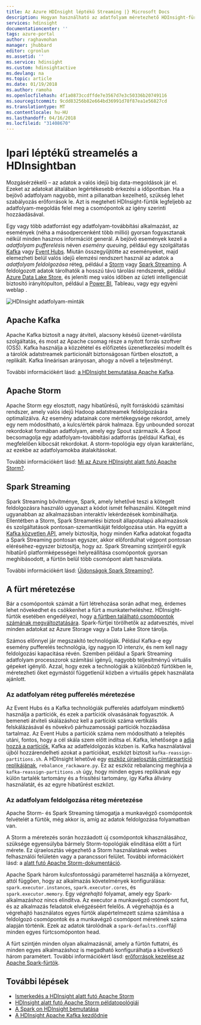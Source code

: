 ```yaml
---
title: Az Azure HDInsight léptékű Streaming |} Microsoft Docs
description: Hogyan használható az adatfolyam méretezhető HDInsight-fürtökkel.
services: hdinsight
documentationcenter: ''
tags: azure-portal
author: raghavmohan
manager: jhubbard
editor: cgronlun
ms.assetid: ''
ms.service: hdinsight
ms.custom: hdinsightactive
ms.devlang: na
ms.topic: article
ms.date: 01/19/2018
ms.author: ramoha
ms.openlocfilehash: 4f1a0873ccdffde7e3567d7e3c50336b20749116
ms.sourcegitcommit: 9cdd83256b82e664bd36991d78f87ea1e56827cd
ms.translationtype: MT
ms.contentlocale: hu-HU
ms.lasthandoff: 04/16/2018
ms.locfileid: "31408670"
---
```

# <a name="streaming-at-scale-in-hdinsight"></a>Ipari léptékű streamelés a HDInsightban

Mozgásérzékelő – az adatok a valós idejű big data-megoldások jár el. Ezeket az adatokat általában legértékesebb érkezési a időpontban. Ha a bejövő adatfolyam nagyobb, mint a pillanatban kezelhető, szükség lehet szabályozás erőforrások le. Azt is megteheti HDInsight-fürtök legfeljebb az adatfolyam-megoldás felel meg a csomópontok az igény szerinti hozzáadásával.

Egy vagy több adatforrást egy adatfolyam-továbbítási alkalmazást, az események (néha a másodpercenként több millió) gyorsan fogyasztanak nélkül minden hasznos információt generál. A bejövő események kezeli a *adatfolyam pufferelés*is néven *esemény queuing*, például egy szolgáltatás [Kafka](kafka/apache-kafka-introduction.md) vagy [Event Hubs](https://azure.microsoft.com/services/event-hubs/). Miután összegyűjtötte az eseményeket, majd elemezheti belül valós idejű elemzési rendszert használ az adatok a *adatfolyam feldolgozása* réteg, például a [Storm](storm/apache-storm-overview.md) vagy [Spark Streaming](spark/apache-spark-streaming-overview.md). A feldolgozott adatok tárolhatók a hosszú távú tárolási rendszerek, például [Azure Data Lake Store](https://azure.microsoft.com/services/data-lake-store/), és jeleníti meg valós időben az üzleti intelligenciát biztosító irányítópulton, például a [Power BI](https://powerbi.microsoft.com), Tableau, vagy egy egyéni weblap .

![HDInsight adatfolyam-minták](./media/hdinsight-streaming-at-scale-overview/HDInsight-streaming-patterns.png)

## <a name="apache-kafka"></a>Apache Kafka

Apache Kafka biztosít a nagy átviteli, alacsony késésű üzenet-várólista szolgáltatás, és most az Apache csomag része a nyitott forrás szoftver (OSS). Kafka használja a közzététel és előfizetés üzenetkezelési modellt és a tárolók adatstreamek particionált biztonságosan fürtben elosztott, a replikált. Kafka lineárisan arányosan, ahogy a növeli a teljesítményt.

További információkért lásd: [a HDInsight bemutatása Apache Kafka](kafka/apache-kafka-introduction.md).

## <a name="apache-storm"></a>Apache Storm

Apache Storm egy elosztott, nagy hibatűrésű, nyílt forráskódú számítási rendszer, amely valós idejű Hadoop adatstreamek feldolgozására optimalizálva. Az esemény adatainak core mértékegysége rekordot, amely egy nem módosítható, a kulcs/érték párok halmaza. Egy unbounded sorozat rekordokat formában adatfolyam, amely egy Spout származik. A Spout becsomagolja egy adatfolyam-továbbítási adatforrás (például Kafka), és megfelelően kibocsát rekordokat. A storm-topológia egy olyan karakterlánc, az ezekbe az adatfolyamokba átalakításokat.

További információkért lásd: [Mi az Azure HDInsight alatt futó Apache Storm?](storm/apache-storm-overview.md).

## <a name="spark-streaming"></a>Spark Streaming

Spark Streaming bővítménye, Spark, amely lehetővé teszi a kötegelt feldolgozásra használó ugyanazt a kódot ismét felhasználni. Kötegelt mind ugyanabban az alkalmazásban interaktív lekérdezések kombinálhatja. Ellentétben a Storm, Spark Streamelési biztosít állapotalapú alkalmazások és szolgáltatások pontosan-szemantikáját feldolgozása után. Ha együtt a [Kafka közvetlen API](http://spark.apache.org/docs/latest/streaming-kafka-integration.html), amely biztosítja, hogy minden Kafka adatokat fogadta a Spark Streaming pontosan egyszer, akkor előfordulhat végpont pontosan eléréséhez-egyszer biztosítja, hogy az. Spark Streaming szintjeiről egyik hibatűrő platformképességei helyreállítása csomópontok gyorsan meghibásodott, a fürtön belül több csomópont alatt használata.

További információkért lásd: [Újdonságok Spark Streaming?](hdinsight-spark-streaming-overview.md).

## <a name="scaling-a-cluster"></a>A fürt méretezése

Bár a csomópontok számát a fürt létrehozása során adhat meg, érdemes lehet növekedhet és csökkenhet a fürt a munkaterheléshez. HDInsight-fürtök esetében engedélyezi, hogy [a fürtben található csomópontok számának megváltoztatására](hdinsight-administer-use-management-portal.md#scale-clusters). Spark-fürtjei törölhetők az adatvesztés, mivel minden adatokat az Azure Storage vagy a Data Lake Store tárolja.

Számos előnnyel jár megszakító technológiák. Például Kafka-e egy esemény pufferelés technológia, így nagyon IO intenzív, és nem kell nagy feldolgozási kapacitása révén. Szemben például a Spark Streaming adatfolyam processzorok számítási igényű, nagyobb teljesítményű virtuális gépeket igénylő. Azzal, hogy ezek a technológiák a különböző fürtökben le, méretezheti őket egymástól függetlenül közben a virtuális gépek használata ajánlott.

### <a name="scale-the-stream-buffering-layer"></a>Az adatfolyam réteg pufferelés méretezése

Az Event Hubs és a Kafka technológiák pufferelés adatfolyam mindkettő használja a partíciók, és ezek a partíciók olvasásának fogyasztók. A bemeneti átviteli skálázáshoz kell a partíciók száma vertikális felskálázásával és növekvő párhuzamossági partíciók hozzáadása tartalmaz. Az Event Hubs a partíciók száma nem módosítható a telepítés utáni, fontos, hogy a cél skála szem előtt indítsa el. Kafka, lehetősége a [adja hozzá a partíciók](https://kafka.apache.org/documentation.html#basic_ops_cluster_expansion), Kafka az adatfeldolgozás közben is. Kafka használatával újból hozzárendelheti azokat a partíciókat, eszközt biztosít `kafka-reassign-partitions.sh`. A HDInsight lehetővé egy [eszköz újraelosztás címtárpartíció replikájának](https://github.com/hdinsight/hdinsight-kafka-tools), `rebalance_rackaware.py`. Ez az eszköz rebalancing meghívja a `kafka-reassign-partitions.sh` úgy, hogy minden egyes replikának egy külön tartalék tartomány és a frissítési tartomány, így Kafka állvány használatát, és az egyre hibatűrést eszközt.

### <a name="scale-the-stream-processing-layer"></a>Az adatfolyam feldolgozása réteg méretezése

Apache Storm- és Spark Streaming támogatja a munkavégző csomópontok felvételét a fürtök, még akkor is, amíg az adatok feldolgozása folyamatban van.

A Storm a méretezés során hozzáadott új csomópontok kihasználásához, szüksége egyensúlyba bármely Storm-topológiák elindítása előtt a fürt mérete. Ez újraelosztás végezhető a Storm használatának webes felhasználói felületén vagy a parancssori felület. További információkért lásd: a [alatt futó Apache Storm-dokumentáció](http://storm.apache.org/documentation/Understanding-the-parallelism-of-a-Storm-topology.html).

Apache Spark három kulcsfontosságú paraméterrel használja a környezet, attól függően, hogy az alkalmazás követelmények konfigurálása: `spark.executor.instances`, `spark.executor.cores`, és `spark.executor.memory`. Egy *végrehajtó* folyamat, amely egy Spark-alkalmazáshoz nincs elindítva. Az executor a munkavégző csomópont fut, és az alkalmazás feladatok elvégzéséért felelős. A végrehajtója és a végrehajtó használatos egyes fürtök alapértelmezett száma számítása a feldolgozó csomópontok és a munkavégző csomópont méretének száma alapján történik. Ezek az adatok tárolódnak a `spark-defaults.conf`fájl minden egyes fürtcsomóponton head.

A fürt szintjén minden olyan alkalmazásnál, amely a fürtön futtatni, és minden egyes alkalmazáshoz is megadható konfigurálhatja a következő három paramétert. További információkért lásd: [erőforrások kezelése az Apache Spark-fürtök](spark/apache-spark-resource-manager.md).

## <a name="next-steps"></a>További lépések

* [Ismerkedés a HDInsight alatt futó Apache Storm](storm/apache-storm-tutorial-get-started-linux.md)
* [HDInsight alatt futó Apache Storm példatopológiái](storm/apache-storm-example-topology.md)
* [A Spark on HDInsight bemutatása](spark/apache-spark-overview.md)
* [A HDInsight Apache Kafka kezdődnie](kafka/apache-kafka-get-started.md)
